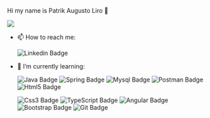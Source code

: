 Hi my name is Patrik Augusto Liro 👋

![](https://media.giphy.com/media/1nGi1Sio7ThRveZCt6/giphy.gif)

- 📫 How to reach me:

     ![Linkedin Badge](https://img.shields.io/badge/LinkedIn-0077B5?style=for-the-badge&logo=linkedin&logoColor=white&link=https://www.linkedin.com/in/patrik-augusto-liro-066345183/)

- 🌱 I’m currently learning:

     ![Java Badge](https://img.shields.io/badge/Java-ED8B00?style=for-the-badge&logo=java&logoColor=white)
     ![Spring Badge](https://img.shields.io/badge/Spring-6DB33F?style=for-the-badge&logo=spring&logoColor=white)
     ![Mysql Badge](https://img.shields.io/badge/MySQL-00000F?style=for-the-badge&logo=mysql&logoColor=white)
     ![Postman Badge](https://img.shields.io/badge/Postman-FF6C37?style=for-the-badge&logo=Postman&logoColor=white)
     ![Html5 Badge](https://img.shields.io/badge/HTML5-E34F26?style=for-the-badge&logo=html5&logoColor=white)
     
     ![Css3 Badge](https://img.shields.io/badge/CSS3-1572B6?style=for-the-badge&logo=css3&logoColor=white)
     ![TypeScript Badge](https://img.shields.io/badge/TypeScript-007ACC?style=for-the-badge&logo=typescript&logoColor=white)
     ![Angular Badge](https://img.shields.io/badge/Angular-DD0031?style=for-the-badge&logo=angular&logoColor=white) 
     ![Bootstrap Badge](https://img.shields.io/badge/Bootstrap-563D7C?style=for-the-badge&logo=bootstrap&logoColor=white)
     ![Git Badge](https://img.shields.io/badge/Git-F05032?style=for-the-badge&logo=git&logoColor=white)
<!--
**Patrik54-coder/Patrik54-coder** is a ✨ _special_ ✨ repository because its `README.md` (this file) appears on your GitHub profile.

